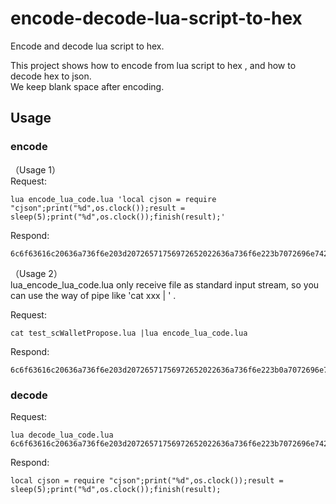 # encode-decode-lua-script-to-hex
Encode and decode lua script to hex.

This project shows how to encode from lua script to hex , and how to decode hex to json.  
We keep blank space after encoding.

## Usage
### encode  
（Usage 1）  
Request:
```
lua encode_lua_code.lua 'local cjson = require "cjson";print("%d",os.clock());result = sleep(5);print("%d",os.clock());finish(result);'
```

Respond:
```
6c6f63616c20636a736f6e203d20726571756972652022636a736f6e223b7072696e7428222564222c6f732e636c6f636b2829293b726573756c74203d20736c6565702835293b7072696e7428222564222c6f732e636c6f636b2829293b66696e69736828726573756c74293b
```
  
   
   
（Usage 2）  
lua_encode_lua_code.lua only receive file as standard input stream, so you can use the way of pipe like 'cat xxx | ' . 

Request:
```
cat test_scWalletPropose.lua |lua encode_lua_code.lua
```
Respond:
```
6c6f63616c20636a736f6e203d20726571756972652022636a736f6e223b0a7072696e74286f732e646174652822623420736c6565702074696d652069733a2525632229293b0a6f732e736c6565702835303030293b0a7072696e74286f732e646174652822616674657220736c6565702074696d652069733a2525632229293b0a726573756c74203d20736357616c6c657450726f706f736528293b0a66696e69736828726573756c74293b0a
```

### decode  
Request:
```
lua decode_lua_code.lua 6c6f63616c20636a736f6e203d20726571756972652022636a736f6e223b7072696e7428222564222c6f732e636c6f636b2829293b726573756c74203d20736c6565702835293b7072696e7428222564222c6f732e636c6f636b2829293b66696e69736828726573756c74293b
```

Respond:
```
local cjson = require "cjson";print("%d",os.clock());result = sleep(5);print("%d",os.clock());finish(result);
```
